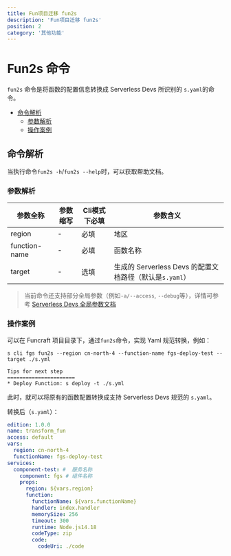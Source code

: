 ```yaml
---
title: Fun项目迁移 fun2s
description: 'Fun项目迁移 fun2s'
position: 2
category: '其他功能'
---
```


# Fun2s 命令

`fun2s` 命令是将函数的配置信息转换成 Serverless Devs 所识别的 `s.yaml`的命令。

- [命令解析](#命令解析)
  - [参数解析](#参数解析)
  - [操作案例](#操作案例)


## 命令解析

当执行命令`fun2s -h`/`fun2s --help`时，可以获取帮助文档。

### 参数解析

| 参数全称 | 参数缩写 | Cli模式下必填 | 参数含义                                                     |
| -------- | -------- | ------------- | ------------------------------------------------------------ |
| region   | -        | 必填          | 地区 |
| function-name   | -        | 必填          | 函数名称 |
| target   | -        | 选填          | 生成的 Serverless Devs 的配置文档路径（默认是`s.yaml`）      |

> 当前命令还支持部分全局参数（例如`-a/--access`, `--debug`等），详情可参考 [Serverless Devs 全局参数文档](https://serverless-devs.com/serverless-devs/command/readme#全局参数)

### 操作案例

可以在 Funcraft 项目目录下，通过`fun2s`命令，实现 Yaml 规范转换，例如：

```shell script
s cli fgs fun2s --region cn-north-4 --function-name fgs-deploy-test --target ./s.yml

Tips for next step
======================
* Deploy Function: s deploy -t ./s.yml
```

此时，就可以将原有的函数配置转换成支持 Serverless Devs 规范的 `s.yaml`。

转换后（`s.yaml`）：

```yaml
edition: 1.0.0
name: transform_fun
access: default
vars:
  region: cn-north-4
  functionName: fgs-deploy-test
services:
  component-test: #  服务名称
    component: fgs # 组件名称
    props:
      region: ${vars.region}
      function:
        functionName: ${vars.functionName}
        handler: index.handler
        memorySize: 256
        timeout: 300
        runtime: Node.js14.18
        codeType: zip
        code:
          codeUri: ./code
```
